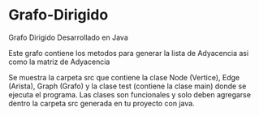 # Grafo-Dirigido
Grafo Dirigido Desarrollado en Java

Este grafo contiene los metodos para generar la lista de Adyacencia asi como la matriz de Adyacencia

Se muestra la carpeta src que contiene la clase Node (Vertice), Edge (Arista), Graph (Grafo) y la clase test (contiene la clase main) donde se ejecuta el programa.
Las clases son funcionales y solo deben agregarse dentro la carpeta src generada en tu proyecto con java.
